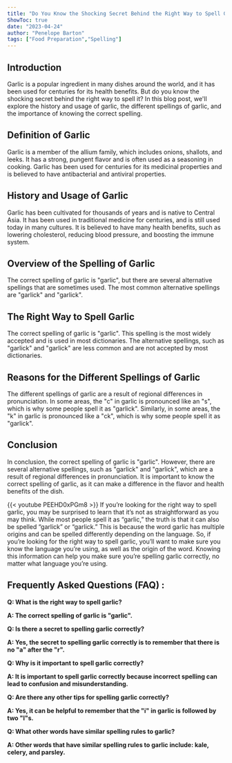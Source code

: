 ```yaml
---
title: "Do You Know the Shocking Secret Behind the Right Way to Spell Garlic?"
ShowToc: true 
date: "2023-04-24"
author: "Penelope Barton" 
tags: ["Food Preparation","Spelling"]
---
```

## Introduction 
Garlic is a popular ingredient in many dishes around the world, and it has been used for centuries for its health benefits. But do you know the shocking secret behind the right way to spell it? In this blog post, we'll explore the history and usage of garlic, the different spellings of garlic, and the importance of knowing the correct spelling. 

## Definition of Garlic
Garlic is a member of the allium family, which includes onions, shallots, and leeks. It has a strong, pungent flavor and is often used as a seasoning in cooking. Garlic has been used for centuries for its medicinal properties and is believed to have antibacterial and antiviral properties.

## History and Usage of Garlic
Garlic has been cultivated for thousands of years and is native to Central Asia. It has been used in traditional medicine for centuries, and is still used today in many cultures. It is believed to have many health benefits, such as lowering cholesterol, reducing blood pressure, and boosting the immune system.

## Overview of the Spelling of Garlic
The correct spelling of garlic is "garlic", but there are several alternative spellings that are sometimes used. The most common alternative spellings are "garlick" and "garlick".

## The Right Way to Spell Garlic
The correct spelling of garlic is "garlic". This spelling is the most widely accepted and is used in most dictionaries. The alternative spellings, such as "garlick" and "garlick" are less common and are not accepted by most dictionaries.

## Reasons for the Different Spellings of Garlic
The different spellings of garlic are a result of regional differences in pronunciation. In some areas, the "c" in garlic is pronounced like an "s", which is why some people spell it as "garlick". Similarly, in some areas, the "k" in garlic is pronounced like a "ck", which is why some people spell it as "garlick".

## Conclusion
In conclusion, the correct spelling of garlic is "garlic". However, there are several alternative spellings, such as "garlick" and "garlick", which are a result of regional differences in pronunciation. It is important to know the correct spelling of garlic, as it can make a difference in the flavor and health benefits of the dish.

{{< youtube PEEHD0xPGm8 >}} 
If you’re looking for the right way to spell garlic, you may be surprised to learn that it’s not as straightforward as you may think. While most people spell it as “garlic,” the truth is that it can also be spelled “garlick” or “garlick.” This is because the word garlic has multiple origins and can be spelled differently depending on the language. So, if you’re looking for the right way to spell garlic, you’ll want to make sure you know the language you’re using, as well as the origin of the word. Knowing this information can help you make sure you’re spelling garlic correctly, no matter what language you’re using.

## Frequently Asked Questions (FAQ) :
**Q: What is the right way to spell garlic?**

**A: The correct spelling of garlic is "garlic".**

**Q: Is there a secret to spelling garlic correctly?**

**A: Yes, the secret to spelling garlic correctly is to remember that there is no "a" after the "r".**

**Q: Why is it important to spell garlic correctly?**

**A: It is important to spell garlic correctly because incorrect spelling can lead to confusion and misunderstanding.**

**Q: Are there any other tips for spelling garlic correctly?**

**A: Yes, it can be helpful to remember that the "i" in garlic is followed by two "l"s.**

**Q: What other words have similar spelling rules to garlic?**

**A: Other words that have similar spelling rules to garlic include: kale, celery, and parsley.**





